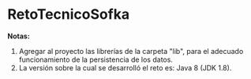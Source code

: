 # RetoTecnicoSofka

**Notas:**
1. Agregar al proyecto las librerías de la carpeta "lib", para el adecuado funcionamiento de la persistencia de los datos.
2. La versión sobre la cual se desarrolló el reto es: Java 8 (JDK 1.8).
